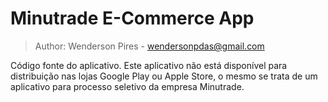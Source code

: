 # Minutrade E-Commerce App
>Author: Wenderson Pires - wendersonpdas@gmail.com

Código fonte do aplicativo. Este aplicativo não está disponível para distribuição nas lojas Google Play ou Apple Store, o mesmo se trata de um aplicativo para processo seletivo da empresa Minutrade.
